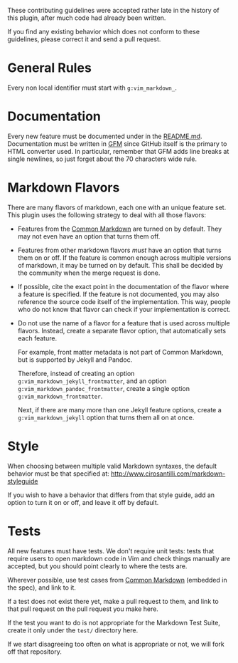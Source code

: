 These contributing guidelines were accepted rather late in the history of this plugin, after much code had already been written.

If you find any existing behavior which does not conform to these guidelines, please correct it and send a pull request.

# General Rules

Every non local identifier must start with `g:vim_markdown_`.

# Documentation

Every new feature must be documented under in the [README.md](README.md). Documentation must be written in [GFM](https://help.github.com/articles/github-flavored-markdown) since GitHub itself is the primary to HTML converter used. In particular, remember that GFM adds line breaks at single newlines, so just forget about the 70 characters wide rule.

# Markdown Flavors

There are many flavors of markdown, each one with an unique feature set. This plugin uses the following strategy to deal with all those flavors:

- Features from the [Common Markdown](http://jgm.github.io/stmd/spec.html) are turned on by default. They may not even have an option that turns them off.

- Features from other markdown flavors *must* have an option that turns them on or off. If the feature is common enough across multiple versions of markdown, it may be turned on by default. This shall be decided by the community when the merge request is done.

- If possible, cite the exact point in the documentation of the flavor where a feature is specified. If the feature is not documented, you may also reference the source code itself of the implementation. This way, people who do not know that flavor can check if your implementation is correct.

- Do not use the name of a flavor for a feature that is used across multiple flavors. Instead, create a separate flavor option, that automatically sets each feature.

    For example, front matter metadata  is not part of Common Markdown, but is supported by Jekyll and Pandoc.

    Therefore, instead of creating an option `g:vim_markdown_jekyll_frontmatter`, and an option `g:vim_markdown_pandoc_frontmatter`, create a single option `g:vim_markdown_frontmatter`.

    Next, if there are many more than one Jekyll feature options, create a `g:vim_markdown_jekyll` option that turns them all on at once.

# Style

When choosing between multiple valid Markdown syntaxes, the default behavior must be that specified at: <http://www.cirosantilli.com/markdown-styleguide>

If you wish to have a behavior that differs from that style guide, add an option to turn it on or off, and leave it off by default.

# Tests

All new features must have tests. We don't require unit tests: tests that require users to open markdown code in Vim and check things manually are accepted, but you should point clearly to where the tests are.

Wherever possible, use test cases from [Common Markdown](https://github.com/jgm/stmd) (embedded in the spec), and link to it.

If a test does not exist there yet, make a pull request to them, and link to that pull request on the pull request you make here.

If the test you want to do is not appropriate for the Markdown Test Suite, create it only under the `test/` directory here.

If we start disagreeing too often on what is appropriate or not, we will fork off that repository.
